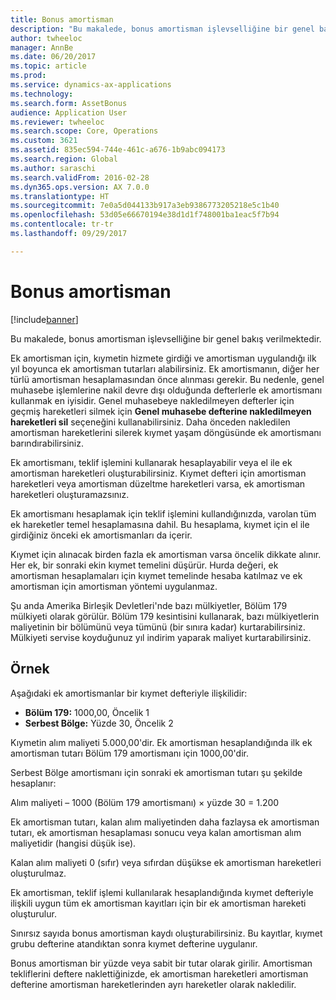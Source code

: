 ```yaml
---
title: Bonus amortisman
description: "Bu makalede, bonus amortisman işlevselliğine bir genel bakış verilmektedir."
author: twheeloc
manager: AnnBe
ms.date: 06/20/2017
ms.topic: article
ms.prod: 
ms.service: dynamics-ax-applications
ms.technology: 
ms.search.form: AssetBonus
audience: Application User
ms.reviewer: twheeloc
ms.search.scope: Core, Operations
ms.custom: 3621
ms.assetid: 835ec594-744e-461c-a676-1b9abc094173
ms.search.region: Global
ms.author: saraschi
ms.search.validFrom: 2016-02-28
ms.dyn365.ops.version: AX 7.0.0
ms.translationtype: HT
ms.sourcegitcommit: 7e0a5d044133b917a3eb9386773205218e5c1b40
ms.openlocfilehash: 53d05e66670194e38d1d1f748001ba1eac5f7b94
ms.contentlocale: tr-tr
ms.lasthandoff: 09/29/2017

---
```


# <a name="bonus-depreciation"></a>Bonus amortisman

[!include[banner](../includes/banner.md)]


Bu makalede, bonus amortisman işlevselliğine bir genel bakış verilmektedir.

Ek amortisman için, kıymetin hizmete girdiği ve amortisman uygulandığı ilk yıl boyunca ek amortisman tutarları alabilirsiniz. Ek amortismanın, diğer her türlü amortisman hesaplamasından önce alınması gerekir. Bu nedenle, genel muhasebe işlemlerine nakil devre dışı olduğunda defterlerle ek amortismanı kullanmak en iyisidir. Genel muhasebeye nakledilmeyen defterler için geçmiş hareketleri silmek için **Genel muhasebe defterine nakledilmeyen hareketleri sil** seçeneğini kullanabilirsiniz. Daha önceden nakledilen amortisman hareketlerini silerek kıymet yaşam döngüsünde ek amortismanı barındırabilirsiniz. 

Ek amortismanı, teklif işlemini kullanarak hesaplayabilir veya el ile ek amortisman hareketleri oluşturabilirsiniz. Kıymet defteri için amortisman hareketleri veya amortisman düzeltme hareketleri varsa, ek amortisman hareketleri oluşturamazsınız.

Ek amortismanı hesaplamak için teklif işlemini kullandığınızda, varolan tüm ek hareketler temel hesaplamasına dahil. Bu hesaplama, kıymet için el ile girdiğiniz önceki ek amortismanları da içerir. 

Kıymet için alınacak birden fazla ek amortisman varsa öncelik dikkate alınır. Her ek, bir sonraki ekin kıymet temelini düşürür. Hurda değeri, ek amortisman hesaplamaları için kıymet temelinde hesaba katılmaz ve ek amortisman için amortisman yöntemi uygulanmaz. 

Şu anda Amerika Birleşik Devletleri'nde bazı mülkiyetler, Bölüm 179 mülkiyeti olarak görülür. Bölüm 179 kesintisini kullanarak, bazı mülkiyetlerin maliyetinin bir bölümünü veya tümünü (bir sınıra kadar) kurtarabilirsiniz. Mülkiyeti servise koyduğunuz yıl indirim yaparak maliyet kurtarabilirsiniz.

## <a name="example"></a>Örnek
Aşağıdaki ek amortismanlar bir kıymet defteriyle ilişkilidir:

-   **Bölüm 179:** 1000,00, Öncelik 1
-   **Serbest Bölge:** Yüzde 30, Öncelik 2

Kıymetin alım maliyeti 5.000,00'dir. Ek amortisman hesaplandığında ilk ek amortisman tutarı Bölüm 179 amortismanı için 1000,00'dir. 

Serbest Bölge amortismanı için sonraki ek amortisman tutarı şu şekilde hesaplanır: 

Alım maliyeti – 1000 (Bölüm 179 amortismanı) × yüzde 30 = 1.200 

Ek amortisman tutarı, kalan alım maliyetinden daha fazlaysa ek amortisman tutarı, ek amortisman hesaplaması sonucu veya kalan amortisman alım maliyetidir (hangisi düşük ise). 

Kalan alım maliyeti 0 (sıfır) veya sıfırdan düşükse ek amortisman hareketleri oluşturulmaz. 

Ek amortisman, teklif işlemi kullanılarak hesaplandığında kıymet defteriyle ilişkili uygun tüm ek amortisman kayıtları için bir ek amortisman hareketi oluşturulur. 

Sınırsız sayıda bonus amortisman kaydı oluşturabilirsiniz. Bu kayıtlar, kıymet grubu defterine atandıktan sonra kıymet defterine uygulanır. 

Bonus amortisman bir yüzde veya sabit bir tutar olarak girilir. Amortisman tekliflerini deftere naklettiğinizde, ek amortisman hareketleri amortisman defterine amortisman hareketlerinden ayrı hareketler olarak nakledilir.




